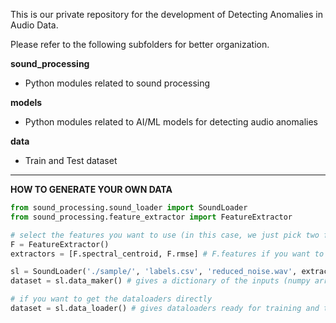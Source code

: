 This is our private repository for the development of Detecting Anomalies in Audio Data.

Please refer to the following subfolders for better organization.

**sound_processing**
  * Python modules related to sound processing
  
**models**
  * Python modules related to AI/ML models for detecting audio anomalies

**data**
  * Train and Test dataset
  
-----
  
**HOW TO GENERATE YOUR OWN DATA**

```python
from sound_processing.sound_loader import SoundLoader
from sound_processing.feature_extractor import FeatureExtractor

# select the features you want to use (in this case, we just pick two features)
F = FeatureExtractor()
extractors = [F.spectral_centroid, F.rmse] # F.features if you want to use all instead

sl = SoundLoader('./sample/', 'labels.csv', 'reduced_noise.wav', extractors=extractors, seed=555)
dataset = sl.data_maker() # gives a dictionary of the inputs (numpy arrays) and corresponding labels

# if you want to get the dataloaders directly
dataset = sl.data_loader() # gives dataloaders ready for training and testing
```
